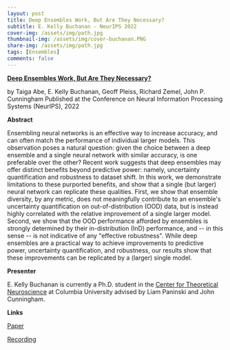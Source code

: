 ```yaml
---
layout: post
title: Deep Ensembles Work, But Are They Necessary?
subtitle: E. Kelly Buchanan - NeurIPS 2022
cover-img: /assets/img/path.jpg
thumbnail-img: /assets/img/cover-buchanan.PNG
share-img: /assets/img/path.jpg
tags: [Ensembles]
comments: false
---
```


[**Deep Ensembles Work, But Are They Necessary?**](https://arxiv.org/pdf/2202.06985.pdf)

by Taiga Abe, E. Kelly Buchanan, Geoff Pleiss, Richard Zemel, John P. Cunningham
Published at the Conference on Neural Information Processing Systems (NeurIPS), 2022

**Abstract**

Ensembling neural networks is an effective way to increase accuracy, and can often match the performance of individual larger models. This observation poses a natural question: given the choice between a deep ensemble and a single neural network with similar accuracy, is one preferable over the other? Recent work suggests that deep ensembles may offer distinct benefits beyond predictive power: namely, uncertainty quantification and robustness to dataset shift. In this work, we demonstrate limitations to these purported benefits, and show that a single (but larger) neural network can replicate these qualities. First, we show that ensemble diversity, by any metric, does not meaningfully contribute to an ensemble's uncertainty quantification on out-of-distribution (OOD) data, but is instead highly correlated with the relative improvement of a single larger model. Second, we show that the OOD performance afforded by ensembles is strongly determined by their in-distribution (InD) performance, and -- in this sense -- is not indicative of any "effective robustness". While deep ensembles are a practical way to achieve improvements to predictive power, uncertainty quantification, and robustness, our results show that these improvements can be replicated by a (larger) single model.

**Presenter**

E. Kelly Buchanan is currently a Ph.D. student in the [Center for Theoretical Neuroscience](https://ctn.zuckermaninstitute.columbia.edu/) at Columbia University advised by Liam Paninski and John Cunningham.

**Links**

[Paper](https://arxiv.org/pdf/2202.06985.pdf)

[Recording](https://youtu.be/hfhKfr23WyE)

